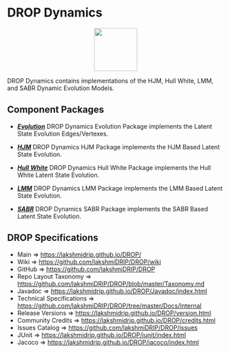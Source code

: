 # DROP Dynamics

<p align="center"><img src="https://github.com/lakshmiDRIP/DROP/blob/master/DRIP_Logo.gif?raw=true" width="100"></p>

DROP Dynamics contains implementations of the HJM, Hull White, LMM, and SABR Dynamic Evolution Models.


## Component Packages

 * [***Evolution***](https://github.com/lakshmiDRIP/DROP/tree/master/src/main/java/org/drip/dynamics/evolution)
DROP Dynamics Evolution Package implements the Latent State Evolution Edges/Vertexes.

 * [***HJM***](https://github.com/lakshmiDRIP/DROP/tree/master/src/main/java/org/drip/dynamics/hjm)
DROP Dynamics HJM Package implements the HJM Based Latent State Evolution.

 * [***Hull White***](https://github.com/lakshmiDRIP/DROP/tree/master/src/main/java/org/drip/dynamics/hullwhite)
DROP Dynamics Hull White Package implements the Hull White Latent State Evolution.

 * [***LMM***](https://github.com/lakshmiDRIP/DROP/tree/master/src/main/java/org/drip/dynamics/lmm)
DROP Dynamics LMM Package implements the LMM Based Latent State Evolution.

 * [***SABR***](https://github.com/lakshmiDRIP/DROP/tree/master/src/main/java/org/drip/dynamics/sabr)
DROP Dynamics SABR Package implements the SABR Based Latent State Evolution.


## DROP Specifications

 * Main                     => https://lakshmidrip.github.io/DROP/
 * Wiki                     => https://github.com/lakshmiDRIP/DROP/wiki
 * GitHub                   => https://github.com/lakshmiDRIP/DROP
 * Repo Layout Taxonomy     => https://github.com/lakshmiDRIP/DROP/blob/master/Taxonomy.md
 * Javadoc                  => https://lakshmidrip.github.io/DROP/Javadoc/index.html
 * Technical Specifications => https://github.com/lakshmiDRIP/DROP/tree/master/Docs/Internal
 * Release Versions         => https://lakshmidrip.github.io/DROP/version.html
 * Community Credits        => https://lakshmidrip.github.io/DROP/credits.html
 * Issues Catalog           => https://github.com/lakshmiDRIP/DROP/issues
 * JUnit                    => https://lakshmidrip.github.io/DROP/junit/index.html
 * Jacoco                   => https://lakshmidrip.github.io/DROP/jacoco/index.html

